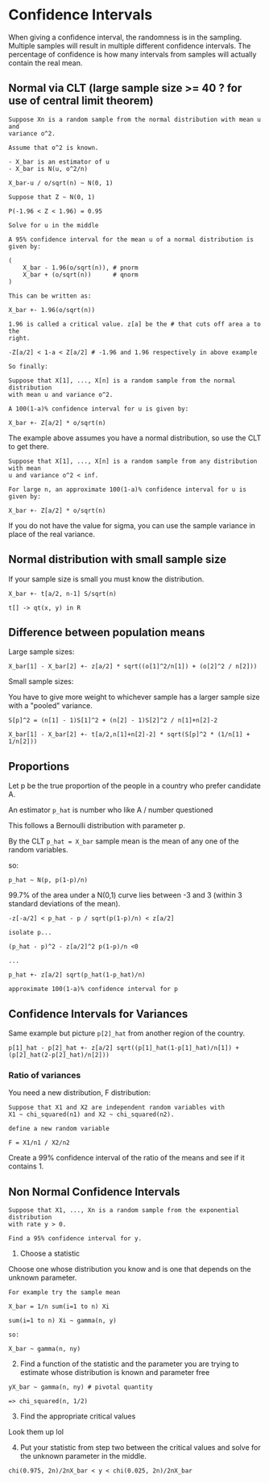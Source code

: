 # Confidence Intervals

When giving a confidence interval, the randomness is in the sampling. Multiple
samples will result in multiple different confidence intervals. The percentage
of confidence is how many intervals from samples will actually contain the real
mean.

## Normal via CLT (large sample size >= 40 ? for use of central limit theorem)

```
Suppose Xn is a random sample from the normal distribution with mean u and
variance o^2.

Assume that o^2 is known.

- X_bar is an estimator of u
- X_bar is N(u, o^2/n)

X_bar-u / o/sqrt(n) ~ N(0, 1)

Suppose that Z ~ N(0, 1)

P(-1.96 < Z < 1.96) = 0.95

Solve for u in the middle

A 95% confidence interval for the mean u of a normal distribution is given by:

(
    X_bar - 1.96(o/sqrt(n)), # pnorm
    X_bar + (o/sqrt(n))      # qnorm
)

This can be written as:

X_bar +- 1.96(o/sqrt(n))

1.96 is called a critical value. z[a] be the # that cuts off area a to the
right.

-Z[a/2] < 1-a < Z[a/2] # -1.96 and 1.96 respectively in above example

So finally:

Suppose that X[1], ..., X[n] is a random sample from the normal distribution
with mean u and variance o^2.

A 100(1-a)% confidence interval for u is given by:

X_bar +- Z[a/2] * o/sqrt(n)
```

The example above assumes you have a normal distribution, so use the CLT to get
there.

```
Suppose that X[1], ..., X[n] is a random sample from any distribution with mean
u and variance o^2 < inf.

For large n, an approximate 100(1-a)% confidence interval for u is given by:

X_bar +- Z[a/2] * o/sqrt(n)
```

If you do not have the value for sigma, you can use the sample variance in place
of the real variance.

## Normal distribution with small sample size

If your sample size is small you must know the distribution.

```
X_bar +- t[a/2, n-1] S/sqrt(n)

t[] -> qt(x, y) in R
```

## Difference between population means

Large sample sizes:

```
X_bar[1] - X_bar[2] +- z[a/2] * sqrt((o[1]^2/n[1]) + (o[2]^2 / n[2]))
```

Small sample sizes:

You have to give more weight to whichever sample has a larger sample size with a
"pooled" variance.

```
S[p]^2 = (n[1] - 1)S[1]^2 + (n[2] - 1)S[2]^2 / n[1]+n[2]-2
```

```
X_bar[1] - X_bar[2] +- t[a/2,n[1]+n[2]-2] * sqrt(S[p]^2 * (1/n[1] + 1/n[2]))
```

## Proportions

Let p be the true proportion of the people in a country who prefer candidate A.

An estimator `p_hat` is number who like A / number questioned

This follows a Bernoulli distribution with parameter p.

By the CLT `p_hat = X_bar` sample mean is the mean of any one of the random
variables.

so:

```
p_hat ~ N(p, p(1-p)/n)
```

99.7% of the area under a N(0,1) curve lies between -3 and 3 (within 3 standard
deviations of the mean).

```
-z[-a/2] < p_hat - p / sqrt(p(1-p)/n) < z[a/2]

isolate p...

(p_hat - p)^2 - z[a/2]^2 p(1-p)/n <0

...

p_hat +- z[a/2] sqrt(p_hat(1-p_hat)/n)

approximate 100(1-a)% confidence interval for p
```

## Confidence Intervals for Variances

Same example but picture `p[2]_hat` from another region of the country.

```
p[1]_hat - p[2]_hat +- z[a/2] sqrt((p[1]_hat(1-p[1]_hat)/n[1]) + (p[2]_hat(2-p[2]_hat)/n[2]))
```

### Ratio of variances

You need a new distribution, F distribution:

```
Suppose that X1 and X2 are independent random variables with
X1 ~ chi_squared(n1) and X2 ~ chi_squared(n2).

define a new random variable

F = X1/n1 / X2/n2
```

Create a 99% confidence interval of the ratio of the means and see if it
contains 1.

## Non Normal Confidence Intervals

```
Suppose that X1, ..., Xn is a random sample from the exponential distribution
with rate y > 0.

Find a 95% confidence interval for y.
```

1. Choose a statistic

Choose one whose distribution you know and is one that depends on the unknown
parameter.

```
For example try the sample mean

X_bar = 1/n sum(i=1 to n) Xi

sum(i=1 to n) Xi ~ gamma(n, y)

so:

X_bar ~ gamma(n, ny)
```

2. Find a function of the statistic and the parameter you are trying to estimate
   whose distribution is known and parameter free

```
yX_bar ~ gamma(n, ny) # pivotal quantity

=> chi_squared(n, 1/2)
```

3. Find the appropriate critical values

Look them up lol

4. Put your statistic from step two between the critical values and solve for
   the unknown parameter in the middle.

```
chi(0.975, 2n)/2nX_bar < y < chi(0.025, 2n)/2nX_bar
```

